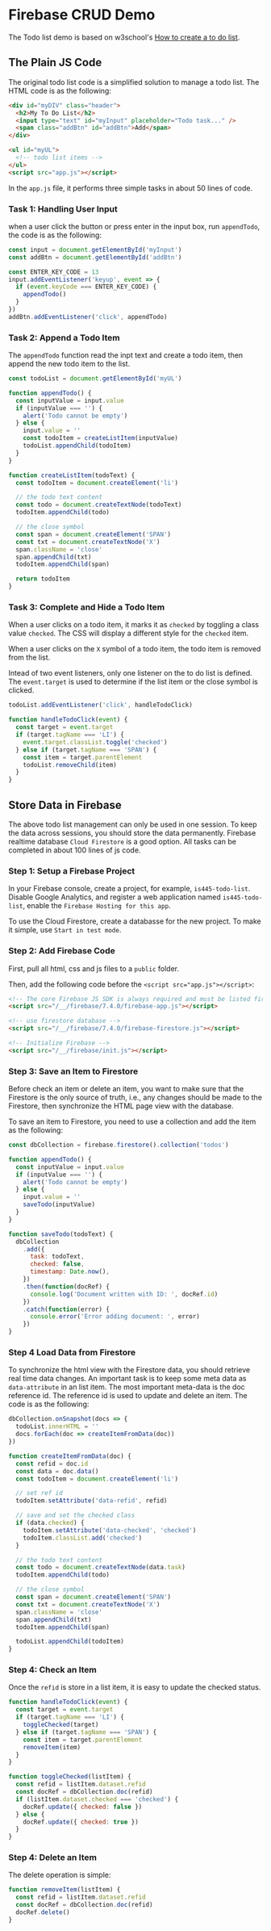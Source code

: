 # Firebase CRUD Demo

The Todo list demo is based on w3school's [How to create a to do list](https://www.w3schools.com/howto/howto_js_todolist.asp).

## The Plain JS Code

The original todo list code is a simplified solution to manage a todo list. The HTML code is as the following:

```html
<div id="myDIV" class="header">
  <h2>My To Do List</h2>
  <input type="text" id="myInput" placeholder="Todo task..." />
  <span class="addBtn" id="addBtn">Add</span>
</div>

<ul id="myUL">
  <!-- todo list items -->
</ul>
<script src="app.js"></script>
```

In the `app.js` file, it performs three simple tasks in about 50 lines of code.

### Task 1: Handling User Input

when a user click the button or press enter in the input box, run `appendTodo`, the code is as the following:

```js
const input = document.getElementById('myInput')
const addBtn = document.getElementById('addBtn')

const ENTER_KEY_CODE = 13
input.addEventListener('keyup', event => {
  if (event.keyCode === ENTER_KEY_CODE) {
    appendTodo()
  }
})
addBtn.addEventListener('click', appendTodo)
```

### Task 2: Append a Todo Item

The `appendTodo` function read the inpt text and create a todo item, then append the new todo item to the list.

```js
const todoList = document.getElementById('myUL')

function appendTodo() {
  const inputValue = input.value
  if (inputValue === '') {
    alert('Todo cannot be empty')
  } else {
    input.value = ''
    const todoItem = createListItem(inputValue)
    todoList.appendChild(todoItem)
  }
}

function createListItem(todoText) {
  const todoItem = document.createElement('li')

  // the todo text content
  const todo = document.createTextNode(todoText)
  todoItem.appendChild(todo)

  // the close symbol
  const span = document.createElement('SPAN')
  const txt = document.createTextNode('X')
  span.className = 'close'
  span.appendChild(txt)
  todoItem.appendChild(span)

  return todoItem
}
```

### Task 3: Complete and Hide a Todo Item

When a user clicks on a todo item, it marks it as `checked` by toggling a class value `checked`. The CSS will display a different style for the `checked` item.

When a user clicks on the `X` symbol of a todo item, the todo item is removed from the list.

Intead of two event listeners, only one listener on the to do list is defined. The `event.target` is used to determine if the list item or the close symbol is clicked.

```js
todoList.addEventListener('click', handleTodoClick)

function handleTodoClick(event) {
  const target = event.target
  if (target.tagName === 'LI') {
    event.target.classList.toggle('checked')
  } else if (target.tagName === 'SPAN') {
    const item = target.parentElement
    todoList.removeChild(item)
  }
}
```

## Store Data in Firebase

The above todo list management can only be used in one session. To keep the data across sessions, you should store the data permanently. Firebase realtime database `Cloud Firestore` is a good option. All tasks can be completed in about 100 lines of js code.

### Step 1: Setup a Firebase Project

In your Firebase console, create a project, for example, `is445-todo-list`. Disable Google Analytics, and register a web application named `is445-todo-list`, enable the `Firebase Hosting for this app`.

To use the Cloud Firestore, create a databasse for the new project. To make it simple, use `Start in test mode`.

### Step 2: Add Firebase Code

First, pull all html, css and js files to a `public` folder.

Then, add the following code before the `<script src="app.js"></script>`:

```html
<!-- The core Firebase JS SDK is always required and must be listed first -->
<script src="/__/firebase/7.4.0/firebase-app.js"></script>

<!-- use firestore database -->
<script src="/__/firebase/7.4.0/firebase-firestore.js"></script>

<!-- Initialize Firebase -->
<script src="/__/firebase/init.js"></script>
```

### Step 3: Save an Item to Firestore

Before check an item or delete an item, you want to make sure that the Firestore is the only source of truth, i.e., any changes should be made to the Firestore, then synchronize the HTML page view with the database.

To save an item to Firestore, you need to use a collection and add the item as the following:

```js
const dbCollection = firebase.firestore().collection('todos')

function appendTodo() {
  const inputValue = input.value
  if (inputValue === '') {
    alert('Todo cannot be empty')
  } else {
    input.value = ''
    saveTodo(inputValue)
  }
}

function saveTodo(todoText) {
  dbCollection
    .add({
      task: todoText,
      checked: false,
      timestamp: Date.now(),
    })
    .then(function(docRef) {
      console.log('Document written with ID: ', docRef.id)
    })
    .catch(function(error) {
      console.error('Error adding document: ', error)
    })
}
```

### Step 4 Load Data from Firestore

To synchronize the html view with the Firestore data, you should retrieve real time data changes. An important task is to keep some meta data as `data-attribute` in an list item. The most important meta-data is the doc reference id. The reference id is used to update and delete an item. The code is as the following:

```js
dbCollection.onSnapshot(docs => {
  todoList.innerHTML = ''
  docs.forEach(doc => createItemFromData(doc))
})

function createItemFromData(doc) {
  const refid = doc.id
  const data = doc.data()
  const todoItem = document.createElement('li')

  // set ref id
  todoItem.setAttribute('data-refid', refid)

  // save and set the checked class
  if (data.checked) {
    todoItem.setAttribute('data-checked', 'checked')
    todoItem.classList.add('checked')
  }

  // the todo text content
  const todo = document.createTextNode(data.task)
  todoItem.appendChild(todo)

  // the close symbol
  const span = document.createElement('SPAN')
  const txt = document.createTextNode('X')
  span.className = 'close'
  span.appendChild(txt)
  todoItem.appendChild(span)

  todoList.appendChild(todoItem)
}
```

### Step 4: Check an Item

Once the `refid` is store in a list item, it is easy to update the checked status.

```js
function handleTodoClick(event) {
  const target = event.target
  if (target.tagName === 'LI') {
    toggleChecked(target)
  } else if (target.tagName === 'SPAN') {
    const item = target.parentElement
    removeItem(item)
  }
}

function toggleChecked(listItem) {
  const refid = listItem.dataset.refid
  const docRef = dbCollection.doc(refid)
  if (listItem.dataset.checked === 'checked') {
    docRef.update({ checked: false })
  } else {
    docRef.update({ checked: true })
  }
}
```

### Step 4: Delete an Item

The delete operation is simple:

```js
function removeItem(listItem) {
  const refid = listItem.dataset.refid
  const docRef = dbCollection.doc(refid)
  docRef.delete()
}
```
